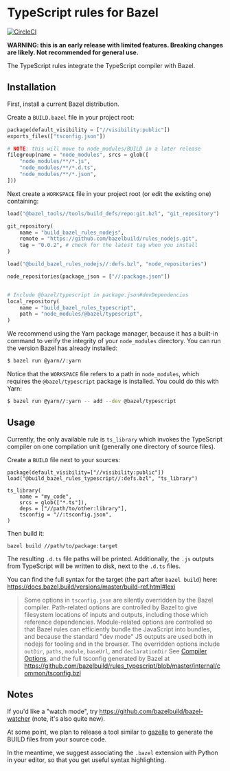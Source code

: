 # TypeScript rules for Bazel

[![CircleCI](https://circleci.com/gh/bazelbuild/rules_typescript.svg?style=svg)](https://circleci.com/gh/bazelbuild/rules_typescript)

**WARNING: this is an early release with limited features. Breaking changes are likely. Not recommended for general use.**

The TypeScript rules integrate the TypeScript compiler with Bazel.

## Installation

First, install a current Bazel distribution.

Create a `BUILD.bazel` file in your project root:

```python
package(default_visibility = ["//visibility:public"])
exports_files(["tsconfig.json"])

# NOTE: this will move to node_modules/BUILD in a later release
filegroup(name = "node_modules", srcs = glob([
    "node_modules/**/*.js",
    "node_modules/**/*.d.ts",
    "node_modules/**/*.json",
]))
```

Next create a `WORKSPACE` file in your project root (or edit the existing one)
containing:

```python
load("@bazel_tools//tools/build_defs/repo:git.bzl", "git_repository")

git_repository(
    name = "build_bazel_rules_nodejs",
    remote = "https://github.com/bazelbuild/rules_nodejs.git",
    tag = "0.0.2", # check for the latest tag when you install
)

load("@build_bazel_rules_nodejs//:defs.bzl", "node_repositories")

node_repositories(package_json = ["//:package.json"])


# Include @bazel/typescript in package.json#devDependencies
local_repository(
    name = "build_bazel_rules_typescript",
    path = "node_modules/@bazel/typescript",
)
```

We recommend using the Yarn package manager, because it has a built-in command
to verify the integrity of your `node_modules` directory.
You can run the version Bazel has already installed:

```sh
$ bazel run @yarn//:yarn
```

Notice that the `WORKSPACE` file refers to a path in `node_modules`, which requires the `@bazel/typescript`
package is installed. You could do this with Yarn:

```sh
$ bazel run @yarn//:yarn -- add --dev @bazel/typescript
```
## Usage

Currently, the only available rule is `ts_library` which invokes the TypeScript
compiler on one compilation unit (generally one directory of source files).

Create a `BUILD` file next to your sources:

```
package(default_visibility=["//visibility:public"])
load("@build_bazel_rules_typescript//:defs.bzl", "ts_library")

ts_library(
    name = "my_code",
    srcs = glob(["*.ts"]),
    deps = ["//path/to/other:library"],
    tsconfig = "//:tsconfig.json",
)
```

Then build it:

`bazel build //path/to/package:target`

The resulting `.d.ts` file paths will be printed. Additionally, the `.js`
outputs from TypeScript will be written to disk, next to the `.d.ts` files.

You can find the full syntax for the target (the part after `bazel build`) here:
https://docs.bazel.build/versions/master/build-ref.html#lexi

> Some options in `tsconfig.json` are silently overridden by the Bazel compiler.
> Path-related options are controlled by Bazel to give filesystem locations of inputs and outputs, including
> those which reference dependencies. 
> Module-related options are controlled so that Bazel rules can efficiently bundle the JavaScript into bundles,
> and because the standard "dev mode" JS outputs are used both in nodejs for tooling and in the browser.
> The overridden options include `outDir`, `paths`, `module`, `baseUrl`, and `declarationDir` 
> See [Compiler Options], and the full tsconfig generated by Bazel at
> https://github.com/bazelbuild/rules_typescript/blob/master/internal/common/tsconfig.bzl

[Compiler Options]: https://www.typescriptlang.org/docs/handbook/compiler-options.html

## Notes

If you'd like a "watch mode", try https://github.com/bazelbuild/bazel-watcher
(note, it's also quite new).

At some point, we plan to release a tool similar to [gazelle] to generate the
BUILD files from your source code.

In the meantime, we suggest associating the `.bazel` extension with Python in
your editor, so that you get useful syntax highlighting.

[gazelle]: https://github.com/bazelbuild/rules_go/tree/master/go/tools/gazelle

